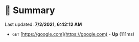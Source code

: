 # 📖 Summary
Last updated: **7/2/2021, 6:42:12 AM**

- `GET` [https://google.com](https://google.com) - **Up** (111ms)
